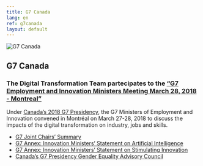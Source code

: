 ```yaml
---
title: G7 Canada
lang: en
ref: g7canada
layout: default
---
```

<div class="container">
<div class="row" style="margin-top: 10px !important; margin-bottom: 10px !important; ">
<div class="col-md-3">
	<img class="img-responsive " src="/images/g7canada.jpg" title="G7 Canada" alt="G7 Canada" />
</div>
<div class="col-md-9">
	<h2>G7 Canada</h2>
	<h3>The Digital Transformation Team partecipates to the <a href="https://g7.gc.ca/en/g7-presidency/themes/preparing-jobs-future/g7-ministerial-meeting/" target="_blank">“G7 Employment and Innovation Ministers Meeting March 28, 2018 - Montreal”</a></h3>
</div>
</div>

<div class="row">
	<div class="col-sm-12">
	<p>Under <a href="https://g7.gc.ca/en/g7-presidency/g7-summit/" target="_blank">Canada’s 2018 G7 Presidency</a>, the G7 Ministers of Employment and Innovation convened in Montréal on March 27-28, 2018 to discuss the impacts of the digital transformation on industry, jobs and skills.</p>
	<ul>
		<li><a target="_blank" href="https://g7.gc.ca/en/g7-presidency/themes/preparing-jobs-future/g7-ministerial-meeting/chairs-summary/">G7 Joint Chairs’ Summary</a></li>
		<li><a target="_blank" href="https://g7.gc.ca/en/g7-presidency/themes/preparing-jobs-future/g7-ministerial-meeting/chairs-summary/annex-b/">G7 Annex: Innovation Ministers’ Statement on Artificial Intelligence</a></li>
		<li><a target="_blank" href="https://g7.gc.ca/en/g7-presidency/themes/preparing-jobs-future/g7-ministerial-meeting/chairs-summary/annex-c/">G7 Annex: Innovation Ministers’ Statement on Stimulating Innovation</a></li>
		<li><a target="_blank" href="https://g7.gc.ca/en/g7-presidency/gender-equality-advisory-council/">Canada’s G7 Presidency Gender Equality Advisory Council</a></li>
	</ul>
	<p></p>
	</div>
</div>
</div>





